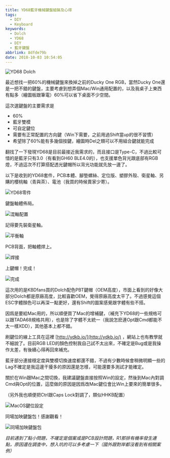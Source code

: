```yaml
---
title: YD68藍牙機械鍵盤組裝及心得
tags:
  - DIY
  - Keyboard
keywords:
  - Dolch
  - YD68
  - DIY
  - 藍牙鍵盤
abbrlink: 8dfde79b
date: 2018-10-03 10:54:05
---
```


![YD68 Dolch](https://res.cloudinary.com/driftkingtw/image/upload/v1538407629/blog/2018/10/YD68-%E8%97%8D%E7%89%99%E6%A9%9F%E6%A2%B0%E9%8D%B5%E7%9B%A4%E7%B5%84%E8%A3%9D-%E5%BF%83%E5%BE%97/P_20180929_234714_vHDR_Auto.jpg)

最近想找一把60%的機械鍵盤來換掉之前的Ducky One RGB，當然Ducky One還是一把不錯的鍵盤，主要考慮到想弄個Mac/Win通用配置的，以及我桌子上東西有點多（繪圖板跟筆電）60%可以省下桌面不少空間。

這次選鍵盤的主要需求是

* 60%
* 藍牙雙模
* 可自定鍵位
* 需要有正常配置的方向鍵（Win下需要，之前用過Shift當up的很不習慣）
*  希望除了60%能有多幾個按鍵，繪圖時Del之類可以不用組合鍵就能完成

翻找了一下發現YD68是目前最接近我需求的，而且接口是Type-C，不過比較可惜的是藍牙只有3.0（有看到GH60 BLE4.0的），也支援單色背光跟底部有RGB燈，不過這次不打算搭配透光鍵帽所以背光功能就先放一邊了。

以下是收到的YD68套件，PCB本體、腳墊螺絲、定位版、塑膠外殼、衛星軸、另購的櫻桃軸（青與茶）、電池（我買的時候賣家少寄）。

![YD68零件](https://res.cloudinary.com/driftkingtw/image/upload/v1538407627/blog/2018/10/YD68-%E8%97%8D%E7%89%99%E6%A9%9F%E6%A2%B0%E9%8D%B5%E7%9B%A4%E7%B5%84%E8%A3%9D-%E5%BF%83%E5%BE%97/P_20180929_195145_vHDR_On.jpg)

鍵盤軸體佈局。

![混軸配置](https://res.cloudinary.com/driftkingtw/image/upload/v1538407624/blog/2018/10/YD68-%E8%97%8D%E7%89%99%E6%A9%9F%E6%A2%B0%E9%8D%B5%E7%9B%A4%E7%B5%84%E8%A3%9D-%E5%BF%83%E5%BE%97/P_20180929_212316_vHDR_Auto.jpg)

記得要先裝衛星軸。

![平衡軸](https://res.cloudinary.com/driftkingtw/image/upload/v1538407634/blog/2018/10/YD68-%E8%97%8D%E7%89%99%E6%A9%9F%E6%A2%B0%E9%8D%B5%E7%9B%A4%E7%B5%84%E8%A3%9D-%E5%BF%83%E5%BE%97/P_20180929_224326_vHDR_Auto.jpg)

PCB背面，把軸體焊上。

![焊接](https://res.cloudinary.com/driftkingtw/image/upload/v1538407623/blog/2018/10/YD68-%E8%97%8D%E7%89%99%E6%A9%9F%E6%A2%B0%E9%8D%B5%E7%9B%A4%E7%B5%84%E8%A3%9D-%E5%BF%83%E5%BE%97/P_20180929_220021_vHDR_Auto.jpg)

上鍵帽！完成！

![完成](https://res.cloudinary.com/driftkingtw/image/upload/v1538407629/blog/2018/10/YD68-%E8%97%8D%E7%89%99%E6%A9%9F%E6%A2%B0%E9%8D%B5%E7%9B%A4%E7%B5%84%E8%A3%9D-%E5%BF%83%E5%BE%97/P_20180929_234714_vHDR_Auto.jpg)

這次用的是KBDfans買的Dolch配色PBT鍵帽（OEM高度），市面上看到的好像大部分Dolch都是原廠高度，比較喜歡OEM，覺得原廠高度太平了。不過感覺這個ESC字體顏色可以再深一點更好，還有Shift的圖案感覺跟字體有些不搭。

因爲是要給Mac用的，所以順便買了Mac的增補鍵，（補充下YD68的一些規格可以跟TADA68規格共用），也是除了字體不太統一（我說怎麽連Opt跟Cmd都能不太一樣XDD），其他基本上都不錯。

刷鍵位的線上工具在這裡 [http://ydkb.io/](http://ydkb.io/) ，網站上也有教學就不細說了。目前RGB LED的顏色控制我自己試不太出來，不確定是Bug或是我操作太差，有後續心得再回來補充。

藍牙部分連接穩定度與雙模切換速度都還不錯，不過有少數時候會稍微明顯一些的Lag不確定是我這邊干擾多的原因還是怎樣，可能還要多測試才能確定。

關於在Win跟Mac之間切換，我建議鍵盤直接按照Win的設定，然後到Mac內對調Cmd與Opt的位置，這麼做的原因是因爲改Mac鍵位會比Win上要來的簡單很多。

（另外我也順便把Ctrl跟Caps Lock對調了，類似HHKB配置）

![MacOS鍵位設定](https://res.cloudinary.com/driftkingtw/image/upload/v1538485581/blog/2018/10/YD68-%E8%97%8D%E7%89%99%E6%A9%9F%E6%A2%B0%E9%8D%B5%E7%9B%A4%E7%B5%84%E8%A3%9D-%E5%BF%83%E5%BE%97/Screen_Shot_2018-10-02_at_9.04.23_PM.png)

同場加映鍵盤包！感謝觀看！

![同場加映鍵盤包](https://res.cloudinary.com/driftkingtw/image/upload/v1538407632/blog/2018/10/YD68-%E8%97%8D%E7%89%99%E6%A9%9F%E6%A2%B0%E9%8D%B5%E7%9B%A4%E7%B5%84%E8%A3%9D-%E5%BF%83%E5%BE%97/P_20180930_001809_vHDR_Auto.jpg)

*目前遇到了點小問題，不確定是個案或是PCB設計問題，R1那排有機率發生連點，原因還在調查中，想入坑的可以多考慮一下（國外跟對岸都沒看到有相關案例）*
